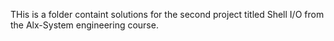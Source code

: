 THis is a folder containt solutions for the second project titled Shell I/O from the Alx-System engineering course.
